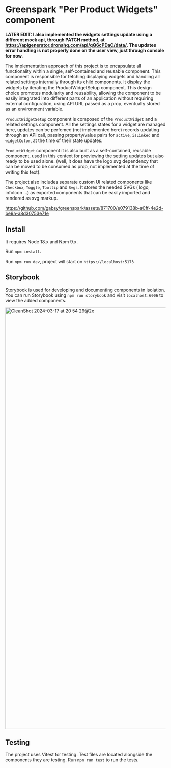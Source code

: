 # Greenspark "Per Product Widgets" component

**LATER EDIT: I also implemented the widgets settings update using a different mock api, through PATCH method, at https://apigenerator.dronahq.com/api/qQ6cPDaC/data/. The updates error handling is not properly done on the user view, just through console for now.**


The implementation approach of this project is to encapsulate all functionality within a single, self-contained and reusable component. This component is responsible for fetching displaying widgets and handling all related settings internally through its child components. It display the widgets by iterating the ProductWidgetSetup component. This design choice promotes modularity and reusability, allowing the component to be easily integrated into different parts of an application without requiring external configuration, using API URL passed as a prop, eventually stored as an environment variable.

```ProductWidgetSetup``` component is composed of the ```ProductWidget``` and a related settings component. All the settings states for a widget are managed here, ~~updates can be perfomed (not implemented here)~~ records updating through an API call, passing property/value pairs for ```active```, ```isLinked``` and ```widgetColor```, at the time of their state updates.

```ProductWidget``` component it is also built as a self-contained, reusable component, used in this context for previewing the setting updates but also ready to be used alone. (well, it does have the logo svg dependency that can be moved to be consumed as prop, not implemented at the time of writing this text).

The project also includes separate custom UI related components like ```Checkbox```, ```Toggle```, ```Tooltip``` and ```Svgs```. It stores the needed SVGs ( logo, infoIcon ...) as exported components that can be easily imported and rendered as svg markup.

https://github.com/gabsy/greenspark/assets/871700/e079138b-a0ff-4e2d-be9a-a8d30753e71e

## Install

It requires Node 18.x and Npm 9.x.

Run ```npm install```.

Run ```npm run dev```, project will start on ```https://localhost:5173```

## Storybook
Storybook is used for developing and documenting components in isolation. You can run Storybook using ```npm run storybook``` and visit ```localhost:6006``` to view the added components.

<img width="1325" alt="CleanShot 2024-03-17 at 20 54 29@2x" src="https://github.com/gabsy/greenspark/assets/871700/0a491815-17c8-4323-8695-ac3bcfcdd037">

## Testing
The project uses Vitest for testing. Test files are located alongside the components they are testing. Run ```npm run test``` to run the tests.
